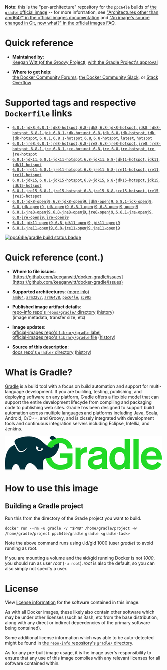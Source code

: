<!--

********************************************************************************

WARNING:

    DO NOT EDIT "gradle/README.md"

    IT IS AUTO-GENERATED

    (from the other files in "gradle/" combined with a set of templates)

********************************************************************************

-->

**Note:** this is the "per-architecture" repository for the `ppc64le` builds of [the `gradle` official image](https://hub.docker.com/_/gradle) -- for more information, see ["Architectures other than amd64?" in the official images documentation](https://github.com/docker-library/official-images#architectures-other-than-amd64) and ["An image's source changed in Git, now what?" in the official images FAQ](https://github.com/docker-library/faq#an-images-source-changed-in-git-now-what).

# Quick reference

-	**Maintained by**:  
	[Keegan Witt (of the Groovy Project)](https://github.com/keeganwitt/docker-gradle), [with the Gradle Project's approval](https://discuss.gradle.org/t/official-docker-images/21159/8)

-	**Where to get help**:  
	[the Docker Community Forums](https://forums.docker.com/), [the Docker Community Slack](https://dockr.ly/slack), or [Stack Overflow](https://stackoverflow.com/search?tab=newest&q=docker)

# Supported tags and respective `Dockerfile` links

-	[`6.8.1-jdk8`, `6.8.1-jdk8-hotspot`, `6.8-jdk8`, `6.8-jdk8-hotspot`, `jdk8`, `jdk8-hotspot`, `6.8.1-jdk`, `6.8.1-jdk-hotspot`, `6.8-jdk`, `6.8-jdk-hotspot`, `jdk`, `jdk-hotspot`, `6.8.1`, `6.8.1-hotspot`, `6.8`, `6.8-hotspot`, `latest`, `hotspot`](https://github.com/keeganwitt/docker-gradle/blob/ca63c262892414dda16c68308e4191a04c7ca7da/hotspot/jdk8/Dockerfile)
-	[`6.8.1-jre8`, `6.8.1-jre8-hotspot`, `6.8-jre8`, `6.8-jre8-hotspot`, `jre8`, `jre8-hotspot`, `6.8.1-jre`, `6.8.1-jre-hotspot`, `6.8-jre`, `6.8-jre-hotspot`, `jre`, `jre-hotspot`](https://github.com/keeganwitt/docker-gradle/blob/ca63c262892414dda16c68308e4191a04c7ca7da/hotspot/jre8/Dockerfile)
-	[`6.8.1-jdk11`, `6.8.1-jdk11-hotspot`, `6.8-jdk11`, `6.8-jdk11-hotspot`, `jdk11`, `jdk11-hotspot`](https://github.com/keeganwitt/docker-gradle/blob/ca63c262892414dda16c68308e4191a04c7ca7da/hotspot/jdk11/Dockerfile)
-	[`6.8.1-jre11`, `6.8.1-jre11-hotspot`, `6.8-jre11`, `6.8-jre11-hotspot`, `jre11`, `jre11-hotspot`](https://github.com/keeganwitt/docker-gradle/blob/ca63c262892414dda16c68308e4191a04c7ca7da/hotspot/jre11/Dockerfile)
-	[`6.8.1-jdk15`, `6.8.1-jdk15-hotspot`, `6.8-jdk15`, `6.8-jdk15-hotspot`, `jdk15`, `jdk15-hotspot`](https://github.com/keeganwitt/docker-gradle/blob/ca63c262892414dda16c68308e4191a04c7ca7da/hotspot/jdk15/Dockerfile)
-	[`6.8.1-jre15`, `6.8.1-jre15-hotspot`, `6.8-jre15`, `6.8-jre15-hotspot`, `jre15`, `jre15-hotspot`](https://github.com/keeganwitt/docker-gradle/blob/ca63c262892414dda16c68308e4191a04c7ca7da/hotspot/jre15/Dockerfile)
-	[`6.8.1-jdk8-openj9`, `6.8-jdk8-openj9`, `jdk8-openj9`, `6.8.1-jdk-openj9`, `6.8-jdk-openj9`, `jdk-openj9`, `6.8.1-openj9`, `6.8-openj9`, `openj9`](https://github.com/keeganwitt/docker-gradle/blob/ca63c262892414dda16c68308e4191a04c7ca7da/openj9/jdk8/Dockerfile)
-	[`6.8.1-jre8-openj9`, `6.8-jre8-openj9`, `jre8-openj9`, `6.8.1-jre-openj9`, `6.8-jre-openj9`, `jre-openj9`](https://github.com/keeganwitt/docker-gradle/blob/ca63c262892414dda16c68308e4191a04c7ca7da/openj9/jre8/Dockerfile)
-	[`6.8.1-jdk11-openj9`, `6.8-jdk11-openj9`, `jdk11-openj9`](https://github.com/keeganwitt/docker-gradle/blob/ca63c262892414dda16c68308e4191a04c7ca7da/openj9/jdk11/Dockerfile)
-	[`6.8.1-jre11-openj9`, `6.8-jre11-openj9`, `jre11-openj9`](https://github.com/keeganwitt/docker-gradle/blob/ca63c262892414dda16c68308e4191a04c7ca7da/openj9/jre11/Dockerfile)

[![ppc64le/gradle build status badge](https://img.shields.io/jenkins/s/https/doi-janky.infosiftr.net/job/multiarch/job/ppc64le/job/gradle.svg?label=ppc64le/gradle%20%20build%20job)](https://doi-janky.infosiftr.net/job/multiarch/job/ppc64le/job/gradle/)

# Quick reference (cont.)

-	**Where to file issues**:  
	[https://github.com/keeganwitt/docker-gradle/issues](https://github.com/keeganwitt/docker-gradle/issues)

-	**Supported architectures**: ([more info](https://github.com/docker-library/official-images#architectures-other-than-amd64))  
	[`amd64`](https://hub.docker.com/r/amd64/gradle/), [`arm32v7`](https://hub.docker.com/r/arm32v7/gradle/), [`arm64v8`](https://hub.docker.com/r/arm64v8/gradle/), [`ppc64le`](https://hub.docker.com/r/ppc64le/gradle/), [`s390x`](https://hub.docker.com/r/s390x/gradle/)

-	**Published image artifact details**:  
	[repo-info repo's `repos/gradle/` directory](https://github.com/docker-library/repo-info/blob/master/repos/gradle) ([history](https://github.com/docker-library/repo-info/commits/master/repos/gradle))  
	(image metadata, transfer size, etc)

-	**Image updates**:  
	[official-images repo's `library/gradle` label](https://github.com/docker-library/official-images/issues?q=label%3Alibrary%2Fgradle)  
	[official-images repo's `library/gradle` file](https://github.com/docker-library/official-images/blob/master/library/gradle) ([history](https://github.com/docker-library/official-images/commits/master/library/gradle))

-	**Source of this description**:  
	[docs repo's `gradle/` directory](https://github.com/docker-library/docs/tree/master/gradle) ([history](https://github.com/docker-library/docs/commits/master/gradle))

# What is Gradle?

[Gradle](https://gradle.org/) is a build tool with a focus on build automation and support for multi-language development. If you are building, testing, publishing, and deploying software on any platform, Gradle offers a flexible model that can support the entire development lifecycle from compiling and packaging code to publishing web sites. Gradle has been designed to support build automation across multiple languages and platforms including Java, Scala, Android, C/C++, and Groovy, and is closely integrated with development tools and continuous integration servers including Eclipse, IntelliJ, and Jenkins.

![logo](https://raw.githubusercontent.com/docker-library/docs/c3d3ca6beed000f9ba6eabc98f3399158f520256/gradle/logo.png)

# How to use this image

## Building a Gradle project

Run this from the directory of the Gradle project you want to build.

`docker run --rm -u gradle -v "$PWD":/home/gradle/project -w /home/gradle/project ppc64le/gradle gradle <gradle-task>`

Note the above command runs using uid/gid 1000 (user *gradle*) to avoid running as root.

If you are mounting a volume and the uid/gid running Docker is not *1000*, you should run as user *root* (`-u root`). *root* is also the default, so you can also simply not specify a user.

# License

View [license information](https://gradle.org/license/) for the software contained in this image.

As with all Docker images, these likely also contain other software which may be under other licenses (such as Bash, etc from the base distribution, along with any direct or indirect dependencies of the primary software being contained).

Some additional license information which was able to be auto-detected might be found in [the `repo-info` repository's `gradle/` directory](https://github.com/docker-library/repo-info/tree/master/repos/gradle).

As for any pre-built image usage, it is the image user's responsibility to ensure that any use of this image complies with any relevant licenses for all software contained within.
